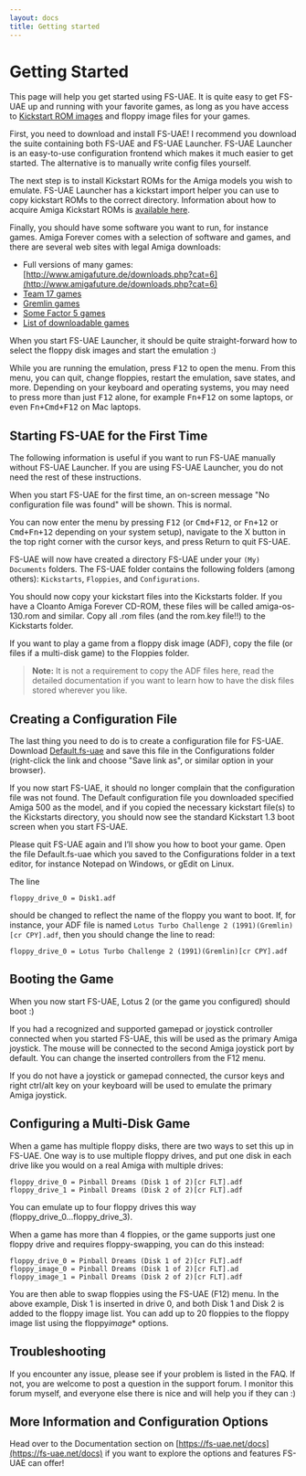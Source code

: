 ```yaml
---
layout: docs
title: Getting started
---
```


# Getting Started

This page will help you get started using FS-UAE. It is quite easy to get FS-UAE up and running with your favorite games, as long as you have access to [Kickstart ROM images](kickstarts.md) and floppy image files for your games.

First, you need to download and install FS-UAE! I recommend you download the suite containing both FS-UAE and FS-UAE Launcher. FS-UAE Launcher is an easy-to-use configuration frontend which makes it much easier to get started. The alternative is to manually write config files yourself.

The next step is to install Kickstart ROMs for the Amiga models you wish to emulate. FS-UAE Launcher has a kickstart import helper you can use to copy kickstart ROMs to the correct directory. Information about how to acquire Amiga Kickstart ROMs is [available here](kickstarts.md).

Finally, you should have some software you want to run, for instance games. Amiga Forever comes with a selection of software and games, and there are several web sites with legal Amiga downloads:

- Full versions of many games: [http://www.amigafuture.de/downloads.php?cat=6](http://www.amigafuture.de/downloads.php?cat=6)
- [Team 17 games](http://www.dream17.info/downloads.php?cat=1)
- [Gremlin games](http://gremlinworld.emuunlim.com/amiga.htm)
- [Some Factor 5 games](http://www.factor5.de/downloads.shtml)
- [List of downloadable games](https://openretro.org/reports/downloadable-games)

When you start FS-UAE Launcher, it should be quite straight-forward how to select the floppy disk images and start the emulation :)

While you are running the emulation, press <kbd>F12</kbd> to open the menu. From this menu, you can quit, change floppies, restart the emulation, save states, and more. Depending on your keyboard and operating systems, you may need to press more than just <kbd>F12</kbd> alone, for example <kbd>Fn+F12</kbd> on some laptops, or even <kbd>Fn+Cmd+F12</kbd> on Mac laptops.

## Starting FS-UAE for the First Time

The following information is useful if you want to run FS-UAE manually without FS-UAE Launcher. If you are using FS-UAE Launcher, you do not need the rest of these instructions.

When you start FS-UAE for the first time, an on-screen message "No configuration file was found" will be shown. This is normal.

You can now enter the menu by pressing <kbd>F12</kbd> (or <kbd>Cmd+F12</kbd>, or <kbd>Fn+12</kbd> or <kbd>Cmd+Fn+12</kbd> depending on your system setup), navigate to the X button in the top right corner with the cursor keys, and press Return to quit FS-UAE.

FS-UAE will now have created a directory FS-UAE under your `(My) Documents` folders. The FS-UAE folder contains the following folders (among others): `Kickstarts`, `Floppies`, and `Configurations`.

You should now copy your kickstart files into the Kickstarts folder. If you have a Cloanto Amiga Forever CD-ROM, these files will be called amiga-os-130.rom and similar. Copy all .rom files (and the rom.key file!!) to the Kickstarts folder.

If you want to play a game from a floppy disk image (ADF), copy the file (or files if a multi-disk game) to the Floppies folder.

> **Note:** It is not a requirement to copy the ADF files here, read the detailed documentation if you want to learn how to have the disk files stored wherever you like.

## Creating a Configuration File

The last thing you need to do is to create a configuration file for FS-UAE. Download [Default.fs-uae](https://fs-uae.net/files/Default.fs-uae) and save this file in the Configurations folder (right-click the link and choose "Save link as", or similar option in your browser).

If you now start FS-UAE, it should no longer complain that the configuration file was not found. The Default configuration file you downloaded specified Amiga 500 as the model, and if you copied the necessary kickstart file(s) to the Kickstarts directory, you should now see the standard Kickstart 1.3 boot screen when you start FS-UAE.

Please quit FS-UAE again and I’ll show you how to boot your game. Open the file Default.fs-uae which you saved to the Configurations folder in a text editor, for instance Notepad on Windows, or gEdit on Linux.

The line

    floppy_drive_0 = Disk1.adf

should be changed to reflect the name of the floppy you want to boot. If, for instance, your ADF file is named `Lotus Turbo Challenge 2 (1991)(Gremlin)[cr CPY].adf`, then you should change the line to read:

    floppy_drive_0 = Lotus Turbo Challenge 2 (1991)(Gremlin)[cr CPY].adf

## Booting the Game

When you now start FS-UAE, Lotus 2 (or the game you configured) should boot :)

If you had a recognized and supported gamepad or joystick controller connected when you started FS-UAE, this will be used as the primary Amiga joystick. The mouse will be connected to the second Amiga joystick port by default. You can change the inserted controllers from the F12 menu.

If you do not have a joystick or gamepad connected, the cursor keys and right ctrl/alt key on your keyboard will be used to emulate the primary Amiga joystick.

## Configuring a Multi-Disk Game

When a game has multiple floppy disks, there are two ways to set this up in FS-UAE. One way is to use multiple floppy drives, and put one disk in each drive like you would on a real Amiga with multiple drives:

    floppy_drive_0 = Pinball Dreams (Disk 1 of 2)[cr FLT].adf
    floppy_drive_1 = Pinball Dreams (Disk 2 of 2)[cr FLT].adf

You can emulate up to four floppy drives this way (floppy_drive_0...floppy_drive_3).

When a game has more than 4 floppies, or the game supports just one floppy drive and requires floppy-swapping, you can do this instead:

    floppy_drive_0 = Pinball Dreams (Disk 1 of 2)[cr FLT].adf
    floppy_image_0 = Pinball Dreams (Disk 1 of 2)[cr FLT].ad
    floppy_image_1 = Pinball Dreams (Disk 2 of 2)[cr FLT].adf

You are then able to swap floppies using the FS-UAE (F12) menu. In the above example, Disk 1 is inserted in drive 0, and both Disk 1 and Disk 2 is added to the floppy image list. You can add up to 20 floppies to the floppy image list using the floppy*image*\* options.

## Troubleshooting

If you encounter any issue, please see if your problem is listed in the FAQ. If not, you are welcome to post a question in the support forum. I monitor this forum myself, and everyone else there is nice and will help you if they can :)

## More Information and Configuration Options

Head over to the Documentation section on [https://fs-uae.net/docs](https://fs-uae.net/docs) if you want to explore the options and features FS-UAE can offer!
